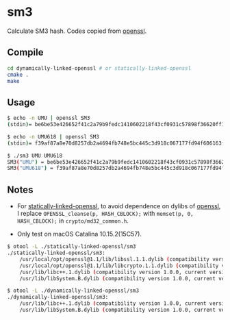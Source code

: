 # sm3

Calculate SM3 hash. Codes copied from [openssl][openssl].

## Compile

```bash
cd dynamically-linked-openssl # or statically-linked-openssl
cmake .
make
```

## Usage

```bash
$ echo -n UMU | openssl SM3
(stdin)= be6be53e426652f41c2a79b9fedc1410602218f43cf0931c57898f36620ff10d

$ echo -n UMU618 | openssl SM3
(stdin)= f39af87a8e70d8257db2a4694fb748e5bc445c3d918c067177fd94f606163f55

$ ./sm3 UMU UMU618
SM3("UMU") = be6be53e426652f41c2a79b9fedc1410602218f43cf0931c57898f36620ff10d
SM3("UMU618") = f39af87a8e70d8257db2a4694fb748e5bc445c3d918c067177fd94f606163f55
```

## Notes

- For [statically-linked-openssl](), to avoid dependence on dylibs of [openssl][openssl], I replace `OPENSSL_cleanse(p, HASH_CBLOCK);` with `memset(p, 0, HASH_CBLOCK);` in `crypto/md32_common.h`.

- Only test on macOS Catalina 10.15.2(15C57).

```bash
$ otool -L ./statically-linked-openssl/sm3
./statically-linked-openssl/sm3:
	/usr/local/opt/openssl@1.1/lib/libssl.1.1.dylib (compatibility version 1.1.0, current version 1.1.0)
	/usr/local/opt/openssl@1.1/lib/libcrypto.1.1.dylib (compatibility version 1.1.0, current version 1.1.0)
	/usr/lib/libc++.1.dylib (compatibility version 1.0.0, current version 800.7.0)
	/usr/lib/libSystem.B.dylib (compatibility version 1.0.0, current version 1281.0.0)

$ otool -L ./dynamically-linked-openssl/sm3
./dynamically-linked-openssl/sm3:
	/usr/lib/libc++.1.dylib (compatibility version 1.0.0, current version 800.7.0)
	/usr/lib/libSystem.B.dylib (compatibility version 1.0.0, current version 1281.0.0)
```

[openssl]: https://github.com/openssl/openssl
